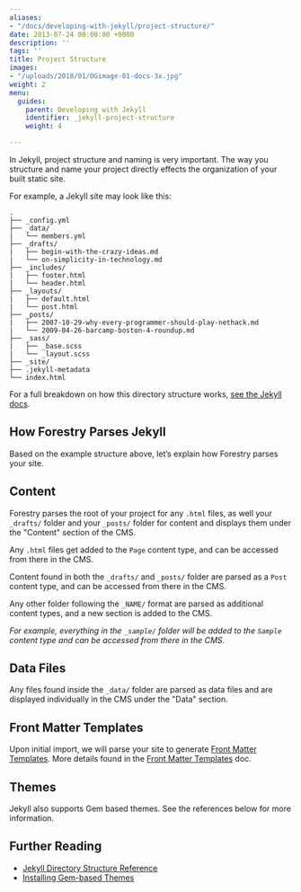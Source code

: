 ```yaml
---
aliases:
- "/docs/developing-with-jekyll/project-structure/"
date: 2013-07-24 00:00:00 +0000
description: ''
tags: ''
title: Project Structure
images:
- "/uploads/2018/01/OGimage-01-docs-3x.jpg"
weight: 2
menu:
  guides:
    parent: Developing with Jekyll
    identifier: _jekyll-project-structure
    weight: 4

---
```

In Jekyll, project structure and naming is very important. The way you structure and name your project directly effects the organization of your built static site.

For example, a Jekyll site may look like this:

```
.
├── _config.yml
├── _data/
|   └── members.yml
├── _drafts/
|   ├── begin-with-the-crazy-ideas.md
|   └── on-simplicity-in-technology.md
├── _includes/
|   ├── footer.html
|   └── header.html
├── _layouts/
|   ├── default.html
|   └── post.html
├── _posts/
|   ├── 2007-10-29-why-every-programmer-should-play-nethack.md
|   └── 2009-04-26-barcamp-boston-4-roundup.md
├── _sass/
|   ├── _base.scss
|   └── _layout.scss
├── _site/
├── .jekyll-metadata
└── index.html

```

For a full breakdown on how this directory structure works, [see the Jekyll docs](https://jekyllrb.com/docs/structure/).

## How Forestry Parses Jekyll

Based on the example structure above, let’s explain how Forestry parses your site.

## Content

Forestry parses the root of your project for any `.html` files, as well your `_drafts/` folder and your `_posts/` folder for content and displays them under the "Content" section of the CMS.

Any `.html` files get added to the `Page` content type, and can be accessed from there in the CMS.

Content found in both the `_drafts/` and `_posts/` folder are parsed as a `Post` content type, and can be accessed from there in the CMS.

Any other folder following the `_NAME/` format are parsed as additional content types, and a new section is added to the CMS.

*For example, everything in the `_sample/` folder will be added to the `Sample` content type and can be accessed from there in the CMS.*

## Data Files

Any files found inside the `_data/` folder are parsed as data files and are displayed individually in the CMS under the "Data" section.

## Front Matter Templates

Upon initial import, we will parse your site to generate [Front Matter Templates][1]. More details found in the [Front Matter Templates][1] doc.

## Themes

Jekyll also supports Gem based themes. See the references below for more information.

## Further Reading
- [Jekyll Directory Structure Reference](https://jekyllrb.com/docs/structure/)
- [Installing Gem-based Themes](https://jekyllrb.com/docs/themes/#installing-a-theme)

[1]: /docs/settings/front-matter-templates